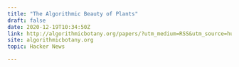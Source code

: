 ```yaml
---
title: "The Algorithmic Beauty of Plants"
draft: false
date: 2020-12-19T10:34:50Z
link: http://algorithmicbotany.org/papers/?utm_medium=RSS&utm_source=hune#abop
site: algorithmicbotany.org
topic: Hacker News  

---
```

